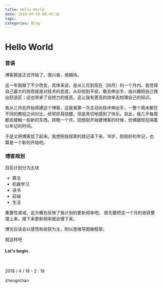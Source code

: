 ```yaml
---
title: Hello World
date: 2018-04-18 00:45:16
tags:
categories: Blog
---
```

# Hello World
### 首语
博客算是正式开始了，很兴奋，很期待。

这一年我做了不少改变，具体来说，是从三月到现在（四月）的一个月内。我觉得自己最大的改观就是对技术的态度，从仰视到平视，敢去伸出手，由兴趣把自己拽出舒适区；这也带来了自控力的提高，这让我有更高的效率去梳理自己的知识。

我从三月初开始搭建这个博客，这是我第一次主动向技术伸出手，一整个周末都在不同的教程之间对比，经常抓耳挠腮，但是真切地感到了快乐。自此，我几乎每周都会接触一些新的东西。转眼一个月，回想刚开始建博客的时候，仿佛跟现在隔着以年记的时间。

于是又把博客拾了起来。我想把我探索的路记录下来，18岁，刚刚好的年记，也算是一个新的开始吧。

### 博客规划
目前计划分为五块
- 算法   
- 机器学习
- 读书
- 前端
- 生活

重要性递减，这大概也反映了我计划的更新频率吧。
首先要把这一个月的收获整理上来，接下来更新频率就会慢下来。

博文应该会以感悟和收获为主，附以思维导图做框架。

就这样吧

#### Let's begin.
<br>


2018 / 4 / 18  -  2 : 18

zhengrchan
